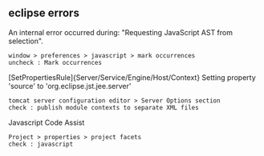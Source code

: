## eclipse errors

An internal error occurred during: "Requesting JavaScript AST from selection".

```
window > preferences > javascript > mark occurrences
uncheck : Mark occurrences
```


[SetPropertiesRule]{Server/Service/Engine/Host/Context} Setting property 'source' to 'org.eclipse.jst.jee.server'

```
tomcat server configuration editor > Server Options section
check : publish module contexts to separate XML files
```


Javascript Code Assist

```
Project > properties > project facets
check : javascript
```
